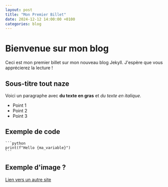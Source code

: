 ```yaml
---
layout: post
title: "Mon Premier Billet"
date: 2024-12-12 14:00:00 +0100
categories: blog
---
```


# Bienvenue sur mon blog

Ceci est mon premier billet sur mon nouveau blog Jekyll. J'espère que vous apprécierez la lecture !

## Sous-titre tout naze

Voici un paragraphe avec **du texte en gras** et *du texte en italique*.

- Point 1
- Point 2
- Point 3

## Exemple de code

    ```python
    print(f"Hello {ma_variable}")
    ```

## Exemple d'image ?


[Lien vers un autre site](https://example.com)
